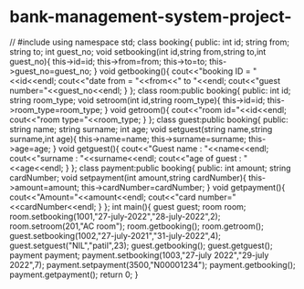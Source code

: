 # bank-management-system-project-
//
#include<iostream>
using namespace std;
class booking{
public:
int id;
string from;
string to;
int guest_no;
void setbooking(int id,string from,string to,int guest_no){
this->id=id;
this->from=from;
this->to=to;
this->guest_no=guest_no;
}
void getbooking(){
cout<<"booking ID = "<<id<<endl;
cout<<"date from = "<<from<<" to "<<endl;
cout<<"guest number="<<guest_no<<endl;
}
};
class room:public booking{
public:
int id;
string room_type;
void setroom(int id,string room_type){
this->id=id;
this->room_type=room_type;
}
void getroom(){
cout<<"room id="<<id<<endl;
cout<<"room type="<<room_type;
}
};
class guest:public booking{
public:
string name;
string surname;
int age;
void setguest(string name,string surname,int age){
this->name=name;
this->surname=surname;
this->age=age;
}
void getguest(){
cout<<"Guest name : "<<name<<endl;
cout<<"surname : "<<surname<<endl;
cout<<"age of guest : "<<age<<endl;
}
};
class payment:public booking{
public:
int amount;
string cardNumber;
void setpayment(int amount,string cardNumber){
this->amount=amount;
this->cardNumber=cardNumber;
}
void getpayment(){
cout<<"Amount="<<amount<<endl;
cout<<"card number="<<cardNumber<<endl;
}
};
int main(){
guest guest;
room room;
room.setbooking(1001,"27-july-2022","28-july-2022",2);
room.setroom(201,"AC room");
room.getbooking();
room.getroom();
guest.setbooking(1002,"27-july-2021","31-july-2022",4);
guest.setguest("NIL","patil",23);
guest.getbooking();
guest.getguest();
payment payment;
payment.setbooking(1003,"27-july 2022","29-july 2022",7);
payment.setpayment(3500,"N00001234");
payment.getbooking();
payment.getpayment();
return 0;
}
